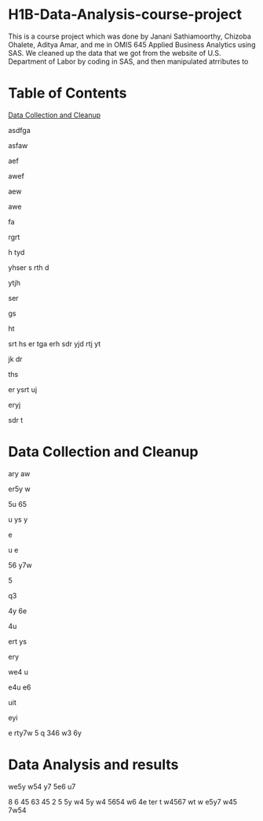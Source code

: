 # H1B-Data-Analysis-course-project
This is a course project which was done by Janani Sathiamoorthy, Chizoba Ohalete, Aditya Amar, and me in OMIS 645 Applied Business Analytics using SAS. We cleaned up the data that we got from the website of U.S. Department of Labor by coding in SAS, and then manipulated atrributes to 

# Table of Contents
[Data Collection and Cleanup]()

asdfga

asfaw

aef

awef

aew

awe



fa


rgrt

h
tyd

yhser
s
rth
d

ytjh

ser


gs

ht

srt
hs
er
tga
erh
sdr
yjd
rtj
yt

jk
dr

ths

er
ysrt
uj

eryj

sdr
t

# Data Collection and Cleanup


ary
aw

er5y
w

5u
65


u
ys
y

e

u
e

56
y7w

5

q3

4y
6e

4u

ert
ys

ery

we4
u

e4u
e6


uit

eyi

e
rty7w
5
q
346
w3
6y
# Data Analysis and results
we5y
w54
y7
5e6
u7

8
6
45
63
45
2
5
5y
w4
5y
w4
5654
w6
4e
ter
t
w4567
wt
w
e5y7
w45
7w54
